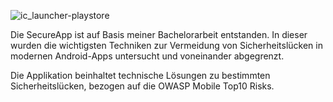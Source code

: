![ic_launcher-playstore](https://user-images.githubusercontent.com/71799051/104077814-78403300-521b-11eb-9bbc-059cbb2c8d12.png)

Die SecureApp ist auf Basis meiner Bachelorarbeit entstanden. In dieser wurden die wichtigsten Techniken zur Vermeidung von Sicherheitslücken in modernen Android-Apps untersucht und voneinander abgegrenzt.

Die Applikation beinhaltet technische Lösungen zu bestimmten Sicherheitslücken, bezogen auf die OWASP Mobile Top10 Risks.
